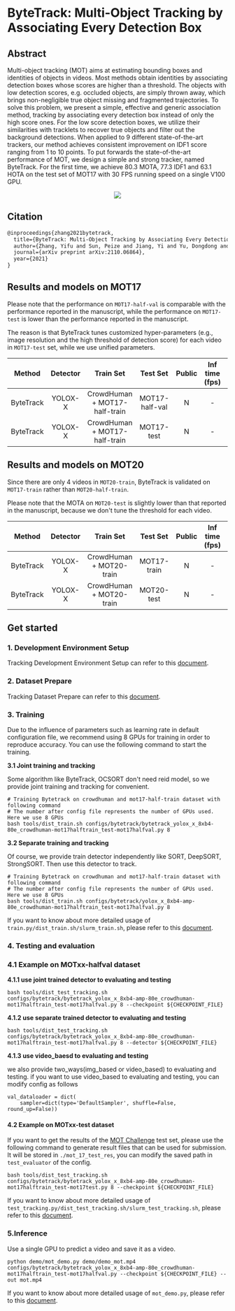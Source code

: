 # ByteTrack: Multi-Object Tracking by Associating Every Detection Box

## Abstract

<!-- [ABSTRACT] -->

Multi-object tracking (MOT) aims at estimating bounding boxes and identities of objects in videos. Most methods obtain identities by associating detection boxes whose scores are higher than a threshold. The objects with low detection scores, e.g. occluded objects, are simply thrown away, which brings non-negligible true object missing and fragmented trajectories. To solve this problem, we present a simple, effective and generic association method, tracking by associating every detection box instead of only the high score ones. For the low score detection boxes, we utilize their similarities with tracklets to recover true objects and filter out the background detections. When applied to 9 different state-of-the-art trackers, our method achieves consistent improvement on IDF1 score ranging from 1 to 10 points. To put forwards the state-of-the-art performance of MOT, we design a simple and strong tracker, named ByteTrack. For the first time, we achieve 80.3 MOTA, 77.3 IDF1 and 63.1 HOTA on the test set of MOT17 with 30 FPS running speed on a single V100 GPU.

<!-- [IMAGE] -->

<div align="center">
  <img src="https://user-images.githubusercontent.com/26813582/147467498-b8d16d8c-8472-4830-8bac-b107c49f7c6f.png"/>
</div>

## Citation

<!-- [ALGORITHM] -->

```latex
@inproceedings{zhang2021bytetrack,
  title={ByteTrack: Multi-Object Tracking by Associating Every Detection Box},
  author={Zhang, Yifu and Sun, Peize and Jiang, Yi and Yu, Dongdong and Yuan, Zehuan and Luo, Ping and Liu, Wenyu and Wang, Xinggang},
  journal={arXiv preprint arXiv:2110.06864},
  year={2021}
}
```

## Results and models on MOT17

Please note that the performance on `MOT17-half-val` is comparable with the performance reported in the manuscript, while the performance on `MOT17-test` is lower than the performance reported in the manuscript.

The reason is that ByteTrack tunes customized hyper-parameters (e.g., image resolution and the high threshold of detection score) for each video in `MOT17-test` set, while we use unified parameters.

|  Method   | Detector |           Train Set           |    Test Set    | Public | Inf time (fps) | HOTA | MOTA | IDF1 |  FP   |  FN   | IDSw. |                                         Config                                          |                                                                                                                                                           Download                                                                                                                                                           |
| :-------: | :------: | :---------------------------: | :------------: | :----: | :------------: | :--: | :--: | :--: | :---: | :---: | :---: | :-------------------------------------------------------------------------------------: | :--------------------------------------------------------------------------------------------------------------------------------------------------------------------------------------------------------------------------------------------------------------------------------------------------------------------------: |
| ByteTrack | YOLOX-X  | CrowdHuman + MOT17-half-train | MOT17-half-val |   N    |       -        | 67.5 | 78.6 | 78.5 | 12852 | 21060 |  672  | [config](bytetrack_yolox_x_8xb4-amp-80e_crowdhuman-mot17halftrain_test-mot17halfval.py) | [model](https://pub-ed9ed750ddcc469da251e2d1a2cea382.r2.dev/mmtracking/mot/bytetrack/bytetrack_yolox_x/bytetrack_yolox_x_crowdhuman_mot17-private-half_20211218_205500-1985c9f0.pth) \| [log](https://pub-ed9ed750ddcc469da251e2d1a2cea382.r2.dev/mmtracking/mot/bytetrack/bytetrack_yolox_x/bytetrack_yolox_x_crowdhuman_mot17-private-half_20211218_205500.log.json) |
| ByteTrack | YOLOX-X  | CrowdHuman + MOT17-half-train |   MOT17-test   |   N    |       -        | 61.7 | 78.1 | 74.8 | 36705 | 85032 | 2049  |  [config](bytetrack_yolox_x_8xb4-amp-80e_crowdhuman-mot17halftrain_test-mot17test.py)   | [model](https://pub-ed9ed750ddcc469da251e2d1a2cea382.r2.dev/mmtracking/mot/bytetrack/bytetrack_yolox_x/bytetrack_yolox_x_crowdhuman_mot17-private-half_20211218_205500-1985c9f0.pth) \| [log](https://pub-ed9ed750ddcc469da251e2d1a2cea382.r2.dev/mmtracking/mot/bytetrack/bytetrack_yolox_x/bytetrack_yolox_x_crowdhuman_mot17-private-half_20211218_205500.log.json) |

## Results and models on MOT20

Since there are only 4 videos in `MOT20-train`, ByteTrack is validated on `MOT17-train` rather than `MOT20-half-train`.

Please note that the MOTA on `MOT20-test` is slightly lower than that reported in the manuscript, because we don't tune the threshold for each video.

|  Method   | Detector |        Train Set         |  Test Set   | Public | Inf time (fps) | HOTA | MOTA | IDF1 |   FP   |   FN   | IDSw. |                                      Config                                      |                                                                                                                                                      Download                                                                                                                                                      |
| :-------: | :------: | :----------------------: | :---------: | :----: | :------------: | :--: | :--: | :--: | :----: | :----: | :---: | :------------------------------------------------------------------------------: | :----------------------------------------------------------------------------------------------------------------------------------------------------------------------------------------------------------------------------------------------------------------------------------------------------------------: |
| ByteTrack | YOLOX-X  | CrowdHuman + MOT20-train | MOT17-train |   N    |       -        | 57.3 | 64.9 | 71.8 | 33,747 | 83,385 | 1,263 | [config](bytetrack_yolox_x_8xb4-amp-80e_crowdhuman-mot20train_test-mot20test.py) | [model](https://pub-ed9ed750ddcc469da251e2d1a2cea382.r2.dev/mmtracking/mot/bytetrack/bytetrack_yolox_x/bytetrack_yolox_x_crowdhuman_mot20-private_20220506_101040-9ce38a60.pth) \| [log](https://pub-ed9ed750ddcc469da251e2d1a2cea382.r2.dev/mmtracking/mot/bytetrack/bytetrack_yolox_x/bytetrack_yolox_x_crowdhuman_mot20-private_20220506_101040.log.json) |
| ByteTrack | YOLOX-X  | CrowdHuman + MOT20-train | MOT20-test  |   N    |       -        | 61.5 | 77.0 | 75.4 | 33,083 | 84,433 | 1,345 | [config](bytetrack_yolox_x_8xb4-amp-80e_crowdhuman-mot20train_test-mot20test.py) | [model](https://pub-ed9ed750ddcc469da251e2d1a2cea382.r2.dev/mmtracking/mot/bytetrack/bytetrack_yolox_x/bytetrack_yolox_x_crowdhuman_mot20-private_20220506_101040-9ce38a60.pth) \| [log](https://pub-ed9ed750ddcc469da251e2d1a2cea382.r2.dev/mmtracking/mot/bytetrack/bytetrack_yolox_x/bytetrack_yolox_x_crowdhuman_mot20-private_20220506_101040.log.json) |

## Get started

### 1. Development Environment Setup

Tracking Development Environment Setup can refer to this [document](../../docs/en/get_started.md).

### 2. Dataset Prepare

Tracking Dataset Prepare can refer to this [document](../../docs/en/user_guides/tracking_dataset_prepare.md).

### 3. Training

Due to the influence of parameters such as learning rate in default configuration file, we recommend using 8 GPUs for training in order to reproduce accuracy. You can use the following command to start the training.

**3.1 Joint training and tracking**

Some algorithm like ByteTrack, OCSORT don't need reid model, so we provide joint training and tracking for convenient.

```shell
# Training Bytetrack on crowdhuman and mot17-half-train dataset with following command
# The number after config file represents the number of GPUs used. Here we use 8 GPUs
bash tools/dist_train.sh configs/bytetrack/bytetrack_yolox_x_8xb4-80e_crowdhuman-mot17halftrain_test-mot17halfval.py 8
```

**3.2 Separate training and tracking**

Of course, we provide train detector independently like SORT, DeepSORT, StrongSORT. Then use this detector to track.

```shell
# Training Bytetrack on crowdhuman and mot17-half-train dataset with following command
# The number after config file represents the number of GPUs used. Here we use 8 GPUs
bash tools/dist_train.sh configs/bytetrack/yolox_x_8xb4-amp-80e_crowdhuman-mot17halftrain_test-mot17halfval.py 8
```

If you want to know about more detailed usage of `train.py/dist_train.sh/slurm_train.sh`,
please refer to this [document](../../docs/en/user_guides/tracking_train_test.md).

### 4. Testing and evaluation

### 4.1 Example on MOTxx-halfval dataset

**4.1.1 use joint trained detector to evaluating and testing**

```shell
bash tools/dist_test_tracking.sh configs/bytetrack/bytetrack_yolox_x_8xb4-amp-80e_crowdhuman-mot17halftrain_test-mot17halfval.py 8 --checkpoint ${CHECKPOINT_FILE}
```

**4.1.2 use separate trained detector to evaluating and testing**

```shell
bash tools/dist_test_tracking.sh configs/bytetrack/bytetrack_yolox_x_8xb4-amp-80e_crowdhuman-mot17halftrain_test-mot17halfval.py 8 --detector ${CHECKPOINT_FILE}
```

**4.1.3 use video_baesd to evaluating and testing**

we also provide two_ways(img_based or video_based) to evaluating and testing.
if you want to use video_based to evaluating and testing, you can modify config as follows

```
val_dataloader = dict(
    sampler=dict(type='DefaultSampler', shuffle=False, round_up=False))
```

#### 4.2 Example on MOTxx-test dataset

If you want to get the results of the [MOT Challenge](https://motchallenge.net/) test set, please use the following command to generate result files that can be used for submission. It will be stored in `./mot_17_test_res`, you can modify the saved path in `test_evaluator` of the config.

```shell
bash tools/dist_test_tracking.sh configs/bytetrack/bytetrack_yolox_x_8xb4-amp-80e_crowdhuman-mot17halftrain_test-mot17test.py 8 --checkpoint ${CHECKPOINT_FILE}
```

If you want to know about more detailed usage of `test_tracking.py/dist_test_tracking.sh/slurm_test_tracking.sh`,
please refer to this [document](../../docs/en/user_guides/tracking_train_test.md).

### 5.Inference

Use a single GPU to predict a video and save it as a video.

```shell
python demo/mot_demo.py demo/demo_mot.mp4 configs/bytetrack/bytetrack_yolox_x_8xb4-amp-80e_crowdhuman-mot17halftrain_test-mot17halfval.py --checkpoint ${CHECKPOINT_FILE} --out mot.mp4
```

If you want to know about more detailed usage of `mot_demo.py`, please refer to this [document](../../docs/en/user_guides/tracking_inference.md).
